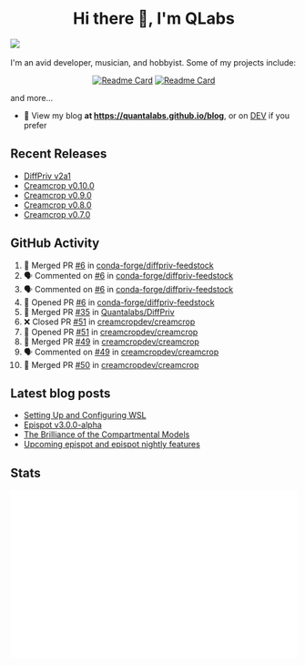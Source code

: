 <h1 align="center">Hi there 👋, I'm QLabs </h1>
<img src="https://i.ibb.co/mbr1j6p/Qlabs.png" width="1000px">

I'm an avid developer, musician, and hobbyist. Some of my projects include:
<p align='center'><a href="https://github.com/Quantalabs/EpiJS"><img src="https://github-readme-stats.vercel.app/api/pin/?username=epispot&amp;repo=EpiJS" alt="Readme Card"></a>
<a href="https://github.com/Quantalabs/NCOVDashboard"><img src="https://github-readme-stats.vercel.app/api/pin/?username=Quantalabs&amp;repo=NCOVDashboard" alt="Readme Card"></a></p>


and more...

- 📜 View my blog **at https://quantalabs.github.io/blog**, or on [DEV](https://dev.to/Quantalabs) if you prefer

## Recent Releases
- [DiffPriv v2a1](https://github.com/Quantalabs/DiffPriv/releases/tag/v2.0.0-alpha1)
- [Creamcrop v0.10.0](https://github.com/creamcropdev/creamcrop/releases/tag/v0.10.0)
- [Creamcrop v0.9.0](https://github.com/creamcropdev/creamcrop/releases/tag/v0.9.0)
- [Creamcrop v0.8.0](https://github.com/creamcropdev/creamcrop/releases/tag/v0.8.0)
- [Creamcrop v0.7.0](https://github.com/creamcropdev/creamcrop/releases/tag/v0.7.0)

## GitHub Activity
<!--START_SECTION:activity-->
1. 🎉 Merged PR [#6](https://github.com/conda-forge/diffpriv-feedstock/pull/6) in [conda-forge/diffpriv-feedstock](https://github.com/conda-forge/diffpriv-feedstock)
2. 🗣 Commented on [#6](https://github.com/conda-forge/diffpriv-feedstock/issues/6) in [conda-forge/diffpriv-feedstock](https://github.com/conda-forge/diffpriv-feedstock)
3. 🗣 Commented on [#6](https://github.com/conda-forge/diffpriv-feedstock/issues/6) in [conda-forge/diffpriv-feedstock](https://github.com/conda-forge/diffpriv-feedstock)
4. 💪 Opened PR [#6](https://github.com/conda-forge/diffpriv-feedstock/pull/6) in [conda-forge/diffpriv-feedstock](https://github.com/conda-forge/diffpriv-feedstock)
5. 🎉 Merged PR [#35](https://github.com/Quantalabs/DiffPriv/pull/35) in [Quantalabs/DiffPriv](https://github.com/Quantalabs/DiffPriv)
6. ❌ Closed PR [#51](https://github.com/creamcropdev/creamcrop/pull/51) in [creamcropdev/creamcrop](https://github.com/creamcropdev/creamcrop)
7. 💪 Opened PR [#51](https://github.com/creamcropdev/creamcrop/pull/51) in [creamcropdev/creamcrop](https://github.com/creamcropdev/creamcrop)
8. 🎉 Merged PR [#49](https://github.com/creamcropdev/creamcrop/pull/49) in [creamcropdev/creamcrop](https://github.com/creamcropdev/creamcrop)
9. 🗣 Commented on [#49](https://github.com/creamcropdev/creamcrop/issues/49) in [creamcropdev/creamcrop](https://github.com/creamcropdev/creamcrop)
10. 🎉 Merged PR [#50](https://github.com/creamcropdev/creamcrop/pull/50) in [creamcropdev/creamcrop](https://github.com/creamcropdev/creamcrop)
<!--END_SECTION:activity-->

## Latest blog posts
<!-- BLOG-POST-LIST:START -->
- [Setting Up and Configuring WSL](https://dev.to/quantalabs/setting-up-and-configuring-wsl-392c)
- [Epispot v3.0.0-alpha](https://dev.to/epispot/epispot-v3-0-0-alpha-5heh)
- [The Brilliance of the Compartmental Models](https://dev.to/quantalabs/the-brilliance-of-the-compartmental-models-1j99)
- [Upcoming epispot and epispot nightly features](https://dev.to/epispot/upcoming-epispot-and-epispot-nightly-features-52ep)
<!-- BLOG-POST-LIST:END -->


## Stats
<p align="center"><img src="https://github.com/Quantalabs/github-stats/raw/master/generated/languages.svg" alt="Language Stats"><br>

